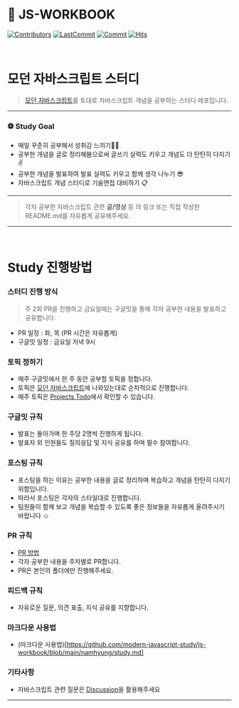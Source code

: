 # 📔 JS-WORKBOOK

[![Contributors](https://img.shields.io/github/contributors-anon/modern-javascript-study/js-workbook)](https://github.com/modern-javascript-study/js-workbook)
[![LastCommit](https://img.shields.io/github/last-commit/modern-javascript-study/js-workbook)](https://github.com/modern-javascript-study/js-workbook)
[![Commit](https://img.shields.io/github/commit-activity/w/modern-javascript-study/js-workbook)](https://github.com/modern-javascript-study/js-workbook)
[![Hits](https://hits.seeyoufarm.com/api/count/incr/badge.svg?url=https%3A%2F%2Fgithub.com%2Fmodern-javascript-study%2Fjs-workbook&count_bg=%23FF8500&title_bg=%23555555&icon=&icon_color=%23E7E7E7&title=hits&edge_flat=false)](https://github.com/modern-javascript-study/js-workbook)

<br/>

# 모던 자바스크립트 스터디

> [모던 자바스크립트](https://ko.javascript.info/)를 토대로 자바스크립트 개념을 공부하는 스터디 레포입니다.

---

### ⚽️ Study Goal

- 매일 꾸준히 공부해서 성취감 느끼기💪🏻
- 공부한 개념을 글로 정리해봄으로써 글쓰기 실력도 키우고 개념도 더 탄탄히 다지기✌️
- 공부한 개념을 발표하여 발표 실력도 키우고 함께 생각 나누기 😎
- 자바스크립트 개념 스터디로 기술면접 대비하기 📋

---

> 각자 공부한 자바스크립트 관련 **글/영상** 등 의 링크 또는 직접 작성한 README.md를 자유롭게 공유해주세요.

---

<br/>

# Study 진행방법

### 스터디 진행 방식
> 주 2회 PR을 진행하고 금요일에는 구글밋을 통해 각자 공부한 내용을 발표하고 공유합니다.

- PR 일정 : 화, 목 (PR 시간은 자유롭게)
- 구글밋 일정 : 금요일 저녁 9시

### 토픽 정하기

- 매주 구글밋에서 한 주 동안 공부할 토픽을 정합니다.
- 토픽은 [모던 자바스크립트](https://ko.javascript.info/)에 나와있는대로 순차적으로 진행합니다.
- 매주 토픽은 [Projects Todo](https://github.com/modern-javascript-study/js-workbook/projects/1)에서 확인할 수 있습니다.

### 구글밋 규칙

- 발표는 돌아가며 한 주당 2명씩 진행하게 됩니다.
- 발표자 외 인원들도 질의응답 및 지식 공유를 하며 필수 참여합니다.

### 포스팅 규칙

- 포스팅을 하는 이유는 공부한 내용을 글로 정리하며 복습하고 개념을 탄탄히 다지기 위함입니다.
- 따라서 포스팅은 각자의 스타일대로 진행합니다.
- 팀원들이 함께 보고 개념을 복습할 수 있도록 좋은 정보들을 자유롭게 올려주시기 바랍니다 ☺️

### PR 규칙

- [PR 방법](https://github.com/modern-javascript-study/js-workbook/blob/main/PR-EXAMPLE.md)
- 각자 공부한 내용을 주차별로 PR합니다.
- PR은 본인의 폴더에만 진행해주세요.

### 피드백 규칙

- 자유로운 질문, 의견 표출, 지식 공유를 지향합니다.

### 마크다운 사용법

- (마크다운 사용법)[https://github.com/modern-javascript-study/js-workbook/blob/main/namhyung/study.md]

### 기타사항
- 자바스크립트 관련 질문은 [Discussion](https://github.com/modern-javascript-study/js-workbook/discussions)을 활용해주세요 

---
